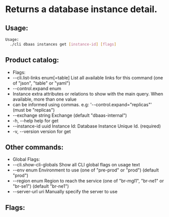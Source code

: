 # Returns a database instance detail.

## Usage:
```bash
Usage:
  ./cli dbaas instances get [instance-id] [flags]
```

## Product catalog:
- Flags:
- --cli.list-links enum[=table]   List all available links for this command (one of "json", "table" or "yaml")
- --control.expand enum
- Instance extra attributes or relations to show with the main query. When available, more than one value
- can be informed using commas. e.g: '--control.expand="replicas"' (must be "replicas")
- --exchange string               Exchange (default "dbaas-internal")
- -h, --help                          help for get
- --instance-id uuid              Instance Id: Database Instance Unique Id. (required)
- -v, --version                       version for get

## Other commands:
- Global Flags:
- --cli.show-cli-globals   Show all CLI global flags on usage text
- --env enum               Environment to use (one of "pre-prod" or "prod") (default "prod")
- --region enum            Region to reach the service (one of "br-mgl1", "br-ne1" or "br-se1") (default "br-ne1")
- --server-url uri         Manually specify the server to use

## Flags:
```bash

```


